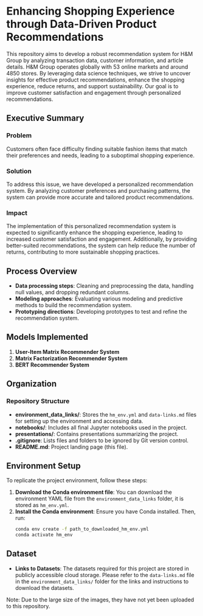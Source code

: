 # Enhancing Shopping Experience through Data-Driven Product Recommendations

This repository aims to develop a robust recommendation system for H&M Group by analyzing transaction data, customer information, and article details. H&M Group operates globally with 53 online markets and around 4850 stores. By leveraging data science techniques, we strive to uncover insights for effective product recommendations, enhance the shopping experience, reduce returns, and support sustainability. Our goal is to improve customer satisfaction and engagement through personalized recommendations.

## Executive Summary

### Problem
Customers often face difficulty finding suitable fashion items that match their preferences and needs, leading to a suboptimal shopping experience.

### Solution
To address this issue, we have developed a personalized recommendation system. By analyzing customer preferences and purchasing patterns, the system can provide more accurate and tailored product recommendations.

### Impact
The implementation of this personalized recommendation system is expected to significantly enhance the shopping experience, leading to increased customer satisfaction and engagement. Additionally, by providing better-suited recommendations, the system can help reduce the number of returns, contributing to more sustainable shopping practices.

## Process Overview

- **Data processing steps**: Cleaning and preprocessing the data, handling null values, and dropping redundant columns.
- **Modeling approaches**: Evaluating various modeling and predictive methods to build the recommendation system.
- **Prototyping directions**: Developing prototypes to test and refine the recommendation system.

## Models Implemented

1. **User-Item Matrix Recommender System**
2. **Matrix Factorization Recommender System**
3. **BERT Recommender System**

## Organization

### Repository Structure

- **environment_data_links/**: Stores the `hm_env.yml` and `data-links.md` files for setting up the environment and accessing data.
- **notebooks/**: Includes all final Jupyter notebooks used in the project.
- **presentations/**: Contains presentations summarizing the project.
- **.gitignore**: Lists files and folders to be ignored by Git version control.
- **README.md**: Project landing page (this file).

## Environment Setup

To replicate the project environment, follow these steps:

1. **Download the Conda environment file**: You can download the environment YAML file from the `environment_data_links` folder, it is stored as `hm_env.yml`.
2. **Install the Conda environment**: Ensure you have Conda installed. Then, run:
    ```bash
    conda env create -f path_to_downloaded_hm_env.yml
    conda activate hm_env
    ```

## Dataset

- **Links to Datasets**: The datasets required for this project are stored in publicly accessible cloud storage. Please refer to the `data-links.md` file in the `environment_data_links/` folder for the links and instructions to download the datasets.

Note: Due to the large size of the images, they have not yet been uploaded to this repository.
